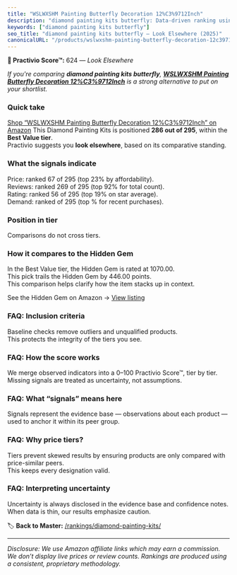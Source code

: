 ```yaml
---
title: "WSLWXSHM Painting Butterfly Decoration 12%C3%9712Inch"
description: "diamond painting kits butterfly: Data-driven ranking using the Practivio Score™. Positioned by quality, value, demand, findability, momentum."
keywords: ["diamond painting kits butterfly"]
seo_title: "diamond painting kits butterfly — Look Elsewhere (2025)"
canonicalURL: "/products/wslwxshm-painting-butterfly-decoration-12c39712inch-B0DPM46B32/"
---
```


**🚫 Practivio Score™:** 624 — _Look Elsewhere_


*If you're comparing **diamond painting kits butterfly**, **[WSLWXSHM Painting Butterfly Decoration 12%C3%9712Inch](https://www.amazon.com/dp/B0DPM46B32?tag=practivio-20)** is a strong alternative to put on your shortlist.*
### Quick take
[Shop “WSLWXSHM Painting Butterfly Decoration 12%C3%9712Inch” on Amazon](https://www.amazon.com/dp/B0DPM46B32?tag=practivio-20)
This Diamond Painting Kits is positioned **286 out of 295**, within the **Best Value tier**.  
Practivio suggests you **look elsewhere**, based on its comparative standing.

### What the signals indicate
Price: ranked 67 of 295 (top 23% by affordability).  
Reviews: ranked 269 of 295 (top 92% for total count).  
Rating: ranked 56 of 295 (top 19% on star average).  
Demand: ranked  of 295 (top % for recent purchases).

### Position in tier
Comparisons do not cross tiers.

### How it compares to the Hidden Gem
In the Best Value tier, the Hidden Gem is rated at 1070.00.  
This pick trails the Hidden Gem by 446.00 points.  
This comparison helps clarify how the item stacks up in context.  

See the Hidden Gem on Amazon → [View listing](https://www.amazon.com/dp/B09FF26874?tag=practivio-20)

### FAQ: Inclusion criteria
Baseline checks remove outliers and unqualified products.  
This protects the integrity of the tiers you see.

### FAQ: How the score works
We merge observed indicators into a 0–100 Practivio Score™, tier by tier.  
Missing signals are treated as uncertainty, not assumptions.

### FAQ: What “signals” means here
Signals represent the evidence base — observations about each product — used to anchor it within its peer group.

### FAQ: Why price tiers?
Tiers prevent skewed results by ensuring products are only compared with price-similar peers.  
This keeps every designation valid.

### FAQ: Interpreting uncertainty
Uncertainty is always disclosed in the evidence base and confidence notes.  
When data is thin, our results emphasize caution.


🏷️ **Back to Master:** [/rankings/diamond-painting-kits/](/rankings/diamond-painting-kits/)

---
_Disclosure: We use Amazon affiliate links which may earn a commission. We don’t display live prices or review counts. Rankings are produced using a consistent, proprietary methodology._
